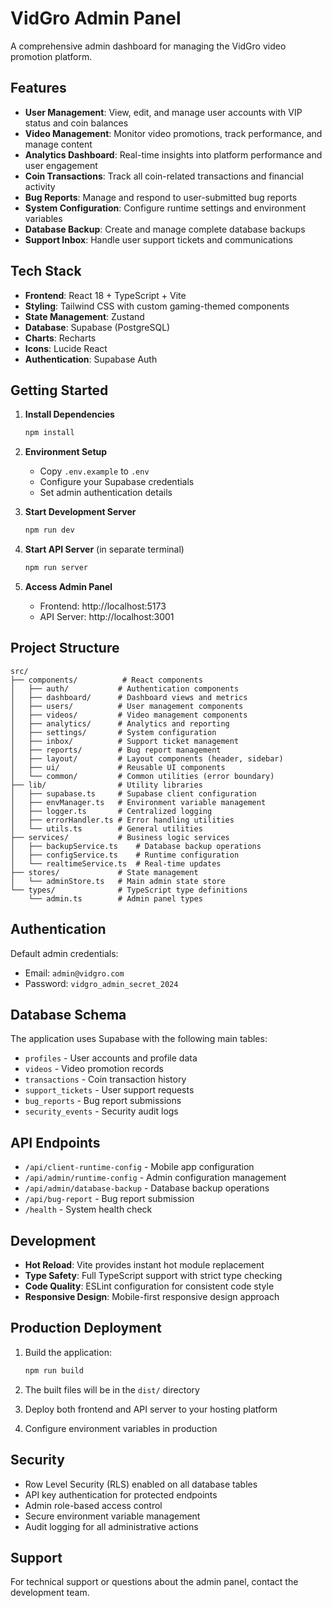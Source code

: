 # VidGro Admin Panel

A comprehensive admin dashboard for managing the VidGro video promotion platform.

## Features

- **User Management**: View, edit, and manage user accounts with VIP status and coin balances
- **Video Management**: Monitor video promotions, track performance, and manage content
- **Analytics Dashboard**: Real-time insights into platform performance and user engagement
- **Coin Transactions**: Track all coin-related transactions and financial activity
- **Bug Reports**: Manage and respond to user-submitted bug reports
- **System Configuration**: Configure runtime settings and environment variables
- **Database Backup**: Create and manage complete database backups
- **Support Inbox**: Handle user support tickets and communications

## Tech Stack

- **Frontend**: React 18 + TypeScript + Vite
- **Styling**: Tailwind CSS with custom gaming-themed components
- **State Management**: Zustand
- **Database**: Supabase (PostgreSQL)
- **Charts**: Recharts
- **Icons**: Lucide React
- **Authentication**: Supabase Auth

## Getting Started

1. **Install Dependencies**
   ```bash
   npm install
   ```

2. **Environment Setup**
   - Copy `.env.example` to `.env`
   - Configure your Supabase credentials
   - Set admin authentication details

3. **Start Development Server**
   ```bash
   npm run dev
   ```

4. **Start API Server** (in separate terminal)
   ```bash
   npm run server
   ```

5. **Access Admin Panel**
   - Frontend: http://localhost:5173
   - API Server: http://localhost:3001

## Project Structure

```
src/
├── components/          # React components
│   ├── auth/           # Authentication components
│   ├── dashboard/      # Dashboard views and metrics
│   ├── users/          # User management components
│   ├── videos/         # Video management components
│   ├── analytics/      # Analytics and reporting
│   ├── settings/       # System configuration
│   ├── inbox/          # Support ticket management
│   ├── reports/        # Bug report management
│   ├── layout/         # Layout components (header, sidebar)
│   ├── ui/             # Reusable UI components
│   └── common/         # Common utilities (error boundary)
├── lib/                # Utility libraries
│   ├── supabase.ts     # Supabase client configuration
│   ├── envManager.ts   # Environment variable management
│   ├── logger.ts       # Centralized logging
│   ├── errorHandler.ts # Error handling utilities
│   └── utils.ts        # General utilities
├── services/           # Business logic services
│   ├── backupService.ts    # Database backup operations
│   ├── configService.ts    # Runtime configuration
│   └── realtimeService.ts  # Real-time updates
├── stores/             # State management
│   └── adminStore.ts   # Main admin state store
└── types/              # TypeScript type definitions
    └── admin.ts        # Admin panel types
```

## Authentication

Default admin credentials:
- Email: `admin@vidgro.com`
- Password: `vidgro_admin_secret_2024`

## Database Schema

The application uses Supabase with the following main tables:
- `profiles` - User accounts and profile data
- `videos` - Video promotion records
- `transactions` - Coin transaction history
- `support_tickets` - User support requests
- `bug_reports` - Bug report submissions
- `security_events` - Security audit logs

## API Endpoints

- `/api/client-runtime-config` - Mobile app configuration
- `/api/admin/runtime-config` - Admin configuration management
- `/api/admin/database-backup` - Database backup operations
- `/api/bug-report` - Bug report submission
- `/health` - System health check

## Development

- **Hot Reload**: Vite provides instant hot module replacement
- **Type Safety**: Full TypeScript support with strict type checking
- **Code Quality**: ESLint configuration for consistent code style
- **Responsive Design**: Mobile-first responsive design approach

## Production Deployment

1. Build the application:
   ```bash
   npm run build
   ```

2. The built files will be in the `dist/` directory
3. Deploy both frontend and API server to your hosting platform
4. Configure environment variables in production

## Security

- Row Level Security (RLS) enabled on all database tables
- API key authentication for protected endpoints
- Admin role-based access control
- Secure environment variable management
- Audit logging for all administrative actions

## Support

For technical support or questions about the admin panel, contact the development team.